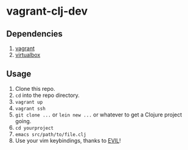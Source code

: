 # vagrant-clj-dev

## Dependencies
1. [vagrant](https://www.vagrantup.com/downloads)
2. [virtualbox](https://www.virtualbox.org/wiki/Downloads)

## Usage

1. Clone this repo.
1. ```cd``` into the repo directory.
1. ```vagrant up```
1. ```vagrant ssh```
1. ```git clone ...``` or ```lein new ...``` or whatever to get a Clojure
   project going.
1. ```cd yourproject```
1. ```emacs src/path/to/file.clj```
1. Use your vim keybindings, thanks to [EVIL](https://gitorious.org/evil/pages/Home)!

